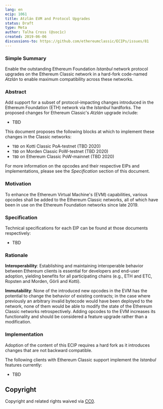 ```yaml
---
lang: en
ecip: 1061
title: Atzlán EVM and Protocol Upgrades
status: Draft
type: Meta
author: Talha Cross (@soc1c)
created: 2019-06-06
discussions-to: https://github.com/ethereumclassic/ECIPs/issues/81
---
```


### Simple Summary

Enable the outstanding Ethereum Foundation _Istanbul_ network protocol upgrades on the Ethereum
Classic network in a hard-fork code-named _Atzlán_ to enable maximum compatibility across these networks.

### Abstract

Add support for a subset of protocol-impacting changes introduced in the Ethereum Foundation (ETH) network via the
_Istanbul_ hardforks. The proposed changes for Ethereum Classic's _Atzlán_ upgrade include:

- TBD

This document proposes the following blocks at which to implement these changes in the Classic networks:

- `TBD` on Kotti Classic PoA-testnet (TBD 2020)
- `TBD` on Morden Classic PoW-testnet (TBD 2020)
- `TBD` on Ethereum Classic PoW-mainnet (TBD 2020)

For more information on the opcodes and their respective EIPs and implementations, please see the _Specification_
section of this document.

### Motivation

To enhance the Ethereum Virtual Machine's (EVM) capabilities, various opcodes shall be added to the Ethereum Classic
networks, all of which have been in use on the Ethereum Foundation networks since late 2019.

### Specification

Technical specifications for each EIP can be found at those documents respectively:

- TBD

### Rationale

__Interoperability__: Establishing and maintaining interoperable behavior between Ethereum clients is essential for
developers and end-user adoption, yielding benefits for all participating chains (e.g., ETH and ETC, Ropsten and Morden,
Görli and Kotti).

__Immutability__: None of the introduced new opcodes in the EVM has the potential to change the behavior of existing
contracts; in the case where previously an arbitrary invalid bytecode would have been deployed to the network, none of
them would be able to modify the state of the Ethereum Classic networks retrospectively. Adding opcodes to the EVM
increases its functionality and should be considered a feature upgrade rather than a modification.

### Implementation

Adoption of the content of this ECIP requires a hard fork as it introduces changes that are not backward compatible.

The following clients with Ethereum Classic support implement the _Istanbul_ features currently:

- TBD

## Copyright

Copyright and related rights waived via [CC0](https://creativecommons.org/publicdomain/zero/1.0/).
